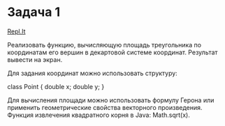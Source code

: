 # Задача 1
[Repl.It](https://repl.it/@ArthurKhazbs/WinterJavaTask-1)

Реализовать функцию, вычисляющую площадь треугольника по координатам его вершин в декартовой системе координат. Результат вывести на экран.

Для задания координат можно использовать структуру:

class Point {
  double x;
  double y;
}

Для вычисления площади можно использовать формулу Герона или применить геометрические свойства векторного произведения. Функция извлечения квадратного корня в Java: Math.sqrt(x).

